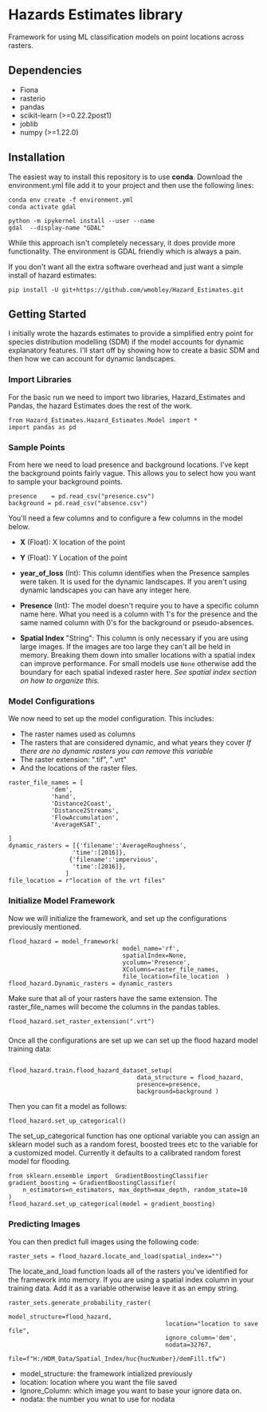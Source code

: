 
# Hazards Estimates library

Framework for using ML classification models on point locations across rasters. 

## Dependencies
- Fiona
- rasterio
- pandas
- scikit-learn (>=0.22.2post1)
- joblib
- numpy (>=1.22.0)

## Installation

The easiest way to install this repository is to use **conda**.
Download the environment.yml file add it to your project and then use the following lines:

```
conda env create -f environment.yml
conda activate gdal

python -m ipykernel install --user --name 
gdal  --display-name "GDAL"
```

While this approach isn't completely necessary, it does provide more functionality. The environment is GDAL friendly which is always a pain. 

If you don't want all the extra software overhead and just want a simple install of hazard estimates: 

```
pip install -U git+https://github.com/wmobley/Hazard_Estimates.git
```


## Getting Started

I initially wrote the hazards estimates to provide a simplified entry point for species distribution modelling (SDM) if the model accounts for dynamic explanatory features. I'll start off by showing how to create a basic SDM and then how we can account for dynamic landscapes. 

### Import Libraries
For the basic run we need to import two libraries, Hazard_Estimates and Pandas, the hazard Estimates does the rest of the work. 

```
from Hazard_Estimates.Hazard_Estimates.Model import *
import pandas as pd

```

### Sample Points
From here we need to load presence and background locations. I've kept the background points fairly vague. This allows you to select how you want to sample your background points. 


```
presence    = pd.read_csv("presence.csv")
background = pd.read_csv("absence.csv")
```

You'll  need a few columns and to configure a few columns in the model below. 
- **X** (Float): X location of the point
- **Y** (Float): Y Location of the point
- **year_of_loss** (Int): This column identifies when the Presence samples were taken. It is used for the dynamic landscapes. If you aren't using dynamic landscapes you can have any integer here. 
- **Presence** (Int): The model doesn't require you to have a specific column name here. What you need is a column with 1's for the presence and the same named column with 0's for the background or pseudo-absences. 

- **Spatial Index** "String": This column is only necessary if you are using large images. If the images are too large they can't all be held in memory. Breaking them down into smaller locations with a spatial index can improve performance. For small models use `None` otherwise add the boundary for each spatial indexed raster here. *See spatial index section on how to organize this.*  



### Model Configurations
We now need to set up the model configuration. This includes: 
- The raster names used as columns
- The rasters that are considered dynamic, and what years they cover *If there are no dynamic rasters you can remove this variable*
- The raster extension: ".tif", ".vrt"
- And the locations of the raster files. 

```
raster_file_names = [
            'dem',
            'hand',
            'Distance2Coast',
            'Distance2Streams',
            'FlowAccumulation',
            'AverageKSAT',
       
]
dynamic_rasters = [{'filename':'AverageRoughness',
                  'time':[2016]},
                 {'filename':'impervious',
                  'time':[2016]},
                ]
file_location = r"location of the vrt files"
```




### Initialize Model Framework
Now we will initialize the framework, and set up the configurations previously mentioned. 
```
flood_hazard = model_framework( 
								model_name='rf', 
								spatialIndex=None, 
								ycolumn='Presence',
								XColumns=raster_file_names, 
								file_location=file_location  )
flood_hazard.Dynamic_rasters = dynamic_rasters
```
Make sure that all of your rasters have the same extension. The raster_file_names will become the columns in the pandas tables. 
```
flood_hazard.set_raster_extension(".vrt")
```

###
Once all the configurations are set up we can set up the flood hazard model training data:
```

flood_hazard.train.flood_hazard_dataset_setup(
									data_structure = flood_hazard,
									presence=presence, 
									background=background )
```

Then you can fit a model as follows: 

```
flood_hazard.set_up_categorical()
```

The set_up_categorical function has one optional variable you can assign an sklearn model such as a random forest, boosted trees etc  to the variable for a customized model. Currently it defaults to a calibrated random forest model for flooding. 

```
from sklearn.ensemble import  GradientBoostingClassifier
gradient_boosting = GradientBoostingClassifier(
    n_estimators=n_estimators, max_depth=max_depth, random_state=10
)
flood_hazard.set_up_categorical(model = gradient_boosting)
```

### Predicting Images

You can then predict full images using the following code: 

```
raster_sets = flood_hazard.locate_and_load(spatial_index="")
```
The locate_and_load function loads all of the rasters you've identified for the framework into memory. If you are using a spatial index column in your training data. Add it as a variable otherwise leave it as an empy string. 


```
raster_sets.generate_probability_raster(
											model_structure=flood_hazard,
											location="location to save file",
											ignore_column='dem',
											nodata=32767,
											file=f"H:/HDM_Data/Spatial_Index/huc{hucNumber}/demFill.tfw")
```

- model_structure: the framework intialized previously
- location: location where you want the file saved
- Ignore_Column: which image you want to base your ignore data on. 
- nodata: the number you wnat to use for nodata
